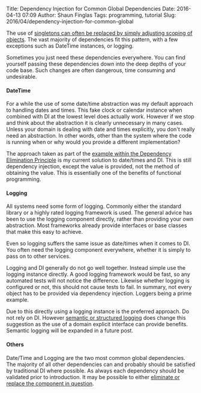 Title: Dependency Injection for Common Global Dependencies
Date: 2016-04-13 07:09
Author: Shaun Finglas
Tags: programming, tutorial
Slug: 2016/04/dependency-injection-for-common-global

The use of [singletons can often be replaced by simply adjusting scoping
of
objects](http://blog.shaunfinglas.co.uk/2016/03/singletons-and-singleton-lifestyle.html).
The vast majority of dependencies fit this pattern, with a few
exceptions such as DateTime instances, or logging.

Sometimes you just need these dependencies everywhere. You can find
yourself passing these dependencies down into the deep depths of your
code base. Such changes are often dangerous, time consuming and
undesirable.

#### DateTime

For a while the use of some date/time abstraction was my default
approach to handling dates and times. This fake clock or calendar
instance when combined with DI at the lowest level does actually work.
However if we stop and think about the abstraction it is clearly
unnecessary in many cases. Unless your domain is dealing with date and
times explicitly, you don't really need an abstraction. In other words,
other than the system where the code is running when or why would you
provide a different implementation?

The approach taken as part of the [example within the Dependency
Elimination
Principle](http://blog.shaunfinglas.co.uk/2015/03/dependency-elimination-principle.html)
is my current solution to date/times and DI. This is still dependency
injection, except the value is provided, not the method of obtaining the
value. This is essentially one of the benefits of functional
programming.

#### Logging

All systems need some form of logging. Commonly either the standard
library or a highly rated logging framework is used. The general advice
has been to use the logging component directly, rather than providing
your own abstraction. Most frameworks already provide interfaces or base
classes that make this easy to achieve.

Even so logging suffers the same issue as date/times when it comes to
DI. You often need the logging component everywhere, whether it is
simply to pass on to other services.

Logging and DI generally do not go well together. Instead simple use the
logging instance directly. A good logging framework would be fast, so
any automated tests will not notice the difference. Likewise whether
logging is configured or not, this should not cause tests to fail. In
summary, not every object has to be provided via dependency injection.
Loggers being a prime example.

Due to this directly using a logging instance is the preferred approach.
Do not rely on DI. However [semantic or structured
logging](https://msdn.microsoft.com/en-us/library/dn440729%28v=pandp.60%29.aspx)
does change this suggestion as the use of a domain explicit interface
can provide benefits. Semantic logging will be expanded in a future
post.

#### Others

Date/Time and Logging are the two most common global dependencies. The
majority of all other dependencies can and probably should be satisfied
by traditional DI where possible. As always each dependency should be
validated prior to introduction. It may be possible to either [eliminate
or replace the component in
question](http://blog.shaunfinglas.co.uk/2015/03/dependency-elimination-principle.html).
